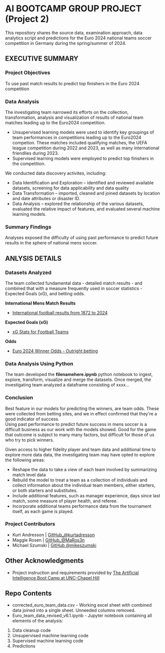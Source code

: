 # AI BOOTCAMP GROUP PROJECT (Project 2)
This repository shares the source data, examination approach, data analytics script and predictions for the Euro 2024 national teams soccer competition in Germany during the spring/summer of 2024.

## EXECUTIVE SUMMARY

### Project Objectives
To use past match results to predict top finishers in the Euro 2024 competition

### Data Analysis
The investigating team narrowed its efforts on the collection, transformation, analysis and visualization of results of national team matches leading up to the Euro2024 competition.  
- Unsupervised learning models were used to identify key groupings of team performances in competitions leading up to the Euro2024 competion.  These matches included qualifying matches, the UEFA league competition during 2022 and 2023, as well as many international friendlies during 2023.
- Supervised learning models were employed to predict top finishers in the competition.

We conducted data discovery activites, including:
* Data Identification and Exploration –  identified and reviewed available datasets, screening for data applicability and data quality
* Data Transformation – imported, cleaned and joined datasets by location and date attributes or disaster ID.  
* Data Analysis – explored the relationship of the various datasets, evaluated the relative impact of features, and evaluated several machine learning models.

### Summary Findings
Analyses exposed the difficulty of using past performance to predict future results in the sphere of national mens soccer.

## ANLYSIS DETAILS

### Datasets Analyzed
The team collected fundamental data - detailed match results - and combined that with a measure frequently used in soccer statistics - Expected Goals (xG), and betting odds.

__International Mens Match Results__
* [International football results from 1872 to 2024](https://www.kaggle.com/datasets/martj42/international-football-results-from-1872-to-2017?resource=download)

__Expected Goals (xG)__
* [xG Stats for Football Teams](https://footystats.org/stats/xg)

__Odds__
* [Euro 2024 Winner Odds - Outright betting](https://www.oddsportal.com/football/europe/euro-2024/outrights/)

### Data Analysis Using Python
The team developed the __filenamehere.ipynb__ python notebook to ingest, explore, transform, visualize and merge the datasets. Once merged, the investigating team analyzed a dataframe consisting of xxxx...

### Conclusion
Best feature in our models for predicting the winners, are team odds.  These were collected from betting sites, and we in effect confirmed that they're a good indicator of success.  
Using past performance to predict future success in mens soccer is a difficult business as our work with the models showed.  Good for the game that outcome is subject to many many factors, but difficult for those of us who try to pick winners.

Given access to higher fidelity player and team data and additional time to explore more data data, the investigating team may have opted to explore the following areas:
- Reshape the data to take a view of each team involved by summarizing match level data
- Rebuild the model to treat a team as a collection of individuals and collect information about the individual team members, either starters, or both starters and substitutes.
- Include additional features, such as manager experience, days since last match, some measure of player health, and referee.
- Incorporate additional teams performance data from the tournament itself, as each game is played.

### Project Contributors
* Kurt Andresson | [GitHub_@kurtadresson](https://github.com/kurtandreassen)
* Maggie Rosen | [GitHub_@MaRos3n](https://github.com/maros3n/)
* Michael Szumski | [GitHub @mikeszumski](https://github.com/mikeszumski/)

## Other Acknowledgments
* Project instruction and requirements provided by [The Artificial Intelligence Boot Camp at UNC-Chapel Hill](https://bootcamp.unc.edu/artificial-intelligence/)

## Repo Contents
* corrected_euro_team_data.csv - Working excel sheet with combined data joined into a single sheet. Unneeded columns removed. 
* Euro_team_data_revised_v6.1.ipynb - Jupyter notebook containing all elements of the analysis:

1. Data cleanup code
2. Unsupervised machine learning code
3. Supervised machine learning code
4. Predictions 
